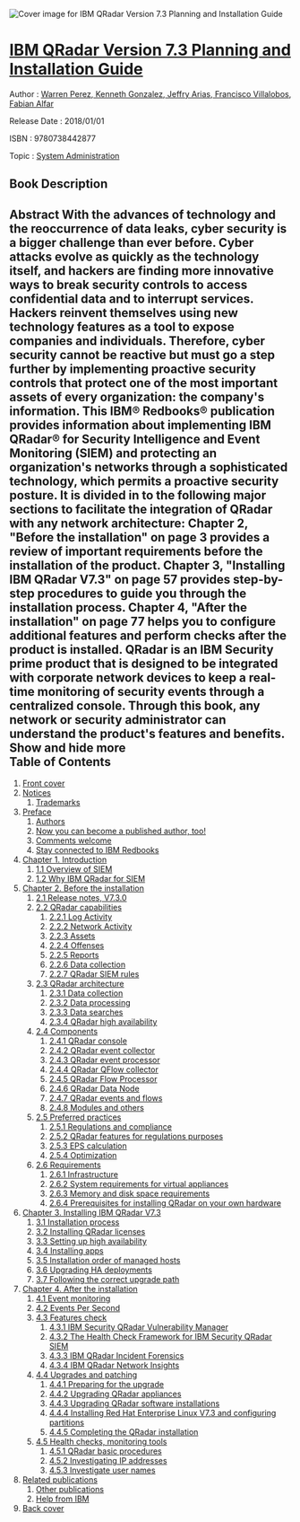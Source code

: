![Cover image for IBM QRadar Version 7.3 Planning and Installation Guide](https://imgdetail.ebookreading.net/cover/cover/system_admin/EB9780738442877.jpg)

[IBM QRadar Version 7.3 Planning and Installation Guide](https://ebookreading.net/view/book/IBM+QRadar+Version+7.3+Planning+and+Installation+Guide-EB9780738442877_1.html "IBM QRadar Version 7.3 Planning and Installation Guide")
====================================================================================================================

Author : [Warren Perez](https://ebookreading.net/search/author/Warren+Perez),[ Kenneth Gonzalez](https://ebookreading.net/search/author/+Kenneth+Gonzalez),[ Jeffry Arias](https://ebookreading.net/search/author/+Jeffry+Arias),[ Francisco Villalobos](https://ebookreading.net/search/author/+Francisco+Villalobos),[ Fabian Alfar](https://ebookreading.net/search/author/+Fabian+Alfar)

Release Date : 2018/01/01

ISBN : 9780738442877

Topic : [System Administration](https://ebookreading.net/search/category/system-administration)

Book Description
-----------------

 Abstract
With the advances of technology and the reoccurrence of data leaks, cyber security is a bigger challenge than ever before. Cyber attacks evolve as quickly as the technology itself, and hackers are finding more innovative ways to break security controls to access confidential data and to interrupt services. Hackers reinvent themselves using new technology features as a tool to expose companies and individuals. Therefore, cyber security cannot be reactive but must go a step further by implementing proactive security controls that protect one of the most important assets of every organization: the company's information.
This IBM® Redbooks® publication provides information about implementing IBM QRadar® for Security Intelligence and Event Monitoring (SIEM) and protecting an organization's networks through a sophisticated technology, which permits a proactive security posture. It is divided in to the following major sections to facilitate the integration of QRadar with any network architecture: Chapter 2, "Before the installation" on page 3 provides a review of important requirements before the installation of the product.
Chapter 3, "Installing IBM QRadar V7.3" on page 57 provides step-by-step procedures to guide you through the installation process.
Chapter 4, "After the installation" on page 77 helps you to configure additional features and perform checks after the product is installed.
QRadar is an IBM Security prime product that is designed to be integrated with corporate network devices to keep a real-time monitoring of security events through a centralized console. Through this book, any network or security administrator can understand the product's features and benefits.
        Show and hide more                
Table of Contents
-----------------

1. [Front cover](https://ebookreading.net/view/book/IBM+QRadar+Version+7.3+Planning+and+Installation+Guide-EB9780738442877_1.html#ww457511)
1. [Notices](https://ebookreading.net/view/book/IBM+QRadar+Version+7.3+Planning+and+Installation+Guide-EB9780738442877_3.html#ww460066)
    1. [Trademarks](https://ebookreading.net/view/book/IBM+QRadar+Version+7.3+Planning+and+Installation+Guide-EB9780738442877_3.html#ww459879)
1. [Preface](https://ebookreading.net/view/book/IBM+QRadar+Version+7.3+Planning+and+Installation+Guide-EB9780738442877_4.html#ww769426)
    1. [Authors](https://ebookreading.net/view/book/IBM+QRadar+Version+7.3+Planning+and+Installation+Guide-EB9780738442877_4.html#ww776025)
    1. [Now you can become a published author, too!](https://ebookreading.net/view/book/IBM+QRadar+Version+7.3+Planning+and+Installation+Guide-EB9780738442877_4.html#ww782335)
    1. [Comments welcome](https://ebookreading.net/view/book/IBM+QRadar+Version+7.3+Planning+and+Installation+Guide-EB9780738442877_4.html#ww775129)
    1. [Stay connected to IBM Redbooks](https://ebookreading.net/view/book/IBM+QRadar+Version+7.3+Planning+and+Installation+Guide-EB9780738442877_4.html#ww782351)
1. [Chapter 1. Introduction](https://ebookreading.net/view/book/IBM+QRadar+Version+7.3+Planning+and+Installation+Guide-EB9780738442877_5.html#ww458935)
    1. [1.1 Overview of SIEM](https://ebookreading.net/view/book/IBM+QRadar+Version+7.3+Planning+and+Installation+Guide-EB9780738442877_5.html#ww460912)
    1. [1.2 Why IBM QRadar for SIEM](https://ebookreading.net/view/book/IBM+QRadar+Version+7.3+Planning+and+Installation+Guide-EB9780738442877_5.html#ww461394)
1. [Chapter 2. Before the installation](https://ebookreading.net/view/book/IBM+QRadar+Version+7.3+Planning+and+Installation+Guide-EB9780738442877_6.html#ww458935)
    1. [2.1 Release notes, V7.3.0](https://ebookreading.net/view/book/IBM+QRadar+Version+7.3+Planning+and+Installation+Guide-EB9780738442877_6.html#ww460797)
    1. [2.2 QRadar capabilities](https://ebookreading.net/view/book/IBM+QRadar+Version+7.3+Planning+and+Installation+Guide-EB9780738442877_6.html#ww460814)
        1. [2.2.1 Log Activity](https://ebookreading.net/view/book/IBM+QRadar+Version+7.3+Planning+and+Installation+Guide-EB9780738442877_6.html#ww460816)
        1. [2.2.2 Network Activity](https://ebookreading.net/view/book/IBM+QRadar+Version+7.3+Planning+and+Installation+Guide-EB9780738442877_6.html#ww460818)
        1. [2.2.3 Assets](https://ebookreading.net/view/book/IBM+QRadar+Version+7.3+Planning+and+Installation+Guide-EB9780738442877_6.html#ww460820)
        1. [2.2.4 Offenses](https://ebookreading.net/view/book/IBM+QRadar+Version+7.3+Planning+and+Installation+Guide-EB9780738442877_6.html#ww460822)
        1. [2.2.5 Reports](https://ebookreading.net/view/book/IBM+QRadar+Version+7.3+Planning+and+Installation+Guide-EB9780738442877_6.html#ww460824)
        1. [2.2.6 Data collection](https://ebookreading.net/view/book/IBM+QRadar+Version+7.3+Planning+and+Installation+Guide-EB9780738442877_6.html#ww460826)
        1. [2.2.7 QRadar SIEM rules](https://ebookreading.net/view/book/IBM+QRadar+Version+7.3+Planning+and+Installation+Guide-EB9780738442877_6.html#ww460829)
    1. [2.3 QRadar architecture](https://ebookreading.net/view/book/IBM+QRadar+Version+7.3+Planning+and+Installation+Guide-EB9780738442877_6.html#ww460936)
        1. [2.3.1 Data collection](https://ebookreading.net/view/book/IBM+QRadar+Version+7.3+Planning+and+Installation+Guide-EB9780738442877_6.html#ww461070)
        1. [2.3.2 Data processing](https://ebookreading.net/view/book/IBM+QRadar+Version+7.3+Planning+and+Installation+Guide-EB9780738442877_6.html#ww461207)
        1. [2.3.3 Data searches](https://ebookreading.net/view/book/IBM+QRadar+Version+7.3+Planning+and+Installation+Guide-EB9780738442877_6.html#ww461211)
        1. [2.3.4 QRadar high availability](https://ebookreading.net/view/book/IBM+QRadar+Version+7.3+Planning+and+Installation+Guide-EB9780738442877_6.html#ww461214)
    1. [2.4 Components](https://ebookreading.net/view/book/IBM+QRadar+Version+7.3+Planning+and+Installation+Guide-EB9780738442877_6.html#ww461387)
        1. [2.4.1 QRadar console](https://ebookreading.net/view/book/IBM+QRadar+Version+7.3+Planning+and+Installation+Guide-EB9780738442877_6.html#ww461656)
        1. [2.4.2 QRadar event collector](https://ebookreading.net/view/book/IBM+QRadar+Version+7.3+Planning+and+Installation+Guide-EB9780738442877_6.html#ww461658)
        1. [2.4.3 QRadar event processor](https://ebookreading.net/view/book/IBM+QRadar+Version+7.3+Planning+and+Installation+Guide-EB9780738442877_6.html#ww461665)
        1. [2.4.4 QRadar QFlow collector](https://ebookreading.net/view/book/IBM+QRadar+Version+7.3+Planning+and+Installation+Guide-EB9780738442877_6.html#ww461672)
        1. [2.4.5 QRadar Flow Processor](https://ebookreading.net/view/book/IBM+QRadar+Version+7.3+Planning+and+Installation+Guide-EB9780738442877_6.html#ww462037)
        1. [2.4.6 QRadar Data Node](https://ebookreading.net/view/book/IBM+QRadar+Version+7.3+Planning+and+Installation+Guide-EB9780738442877_6.html#ww461680)
        1. [2.4.7 QRadar events and flows](https://ebookreading.net/view/book/IBM+QRadar+Version+7.3+Planning+and+Installation+Guide-EB9780738442877_6.html#ww461682)
        1. [2.4.8 Modules and others](https://ebookreading.net/view/book/IBM+QRadar+Version+7.3+Planning+and+Installation+Guide-EB9780738442877_6.html#ww462901)
    1. [2.5 Preferred practices](https://ebookreading.net/view/book/IBM+QRadar+Version+7.3+Planning+and+Installation+Guide-EB9780738442877_6.html#ww464355)
        1. [2.5.1 Regulations and compliance](https://ebookreading.net/view/book/IBM+QRadar+Version+7.3+Planning+and+Installation+Guide-EB9780738442877_6.html#ww464356)
        1. [2.5.2 QRadar features for regulations purposes](https://ebookreading.net/view/book/IBM+QRadar+Version+7.3+Planning+and+Installation+Guide-EB9780738442877_6.html#ww464515)
        1. [2.5.3 EPS calculation](https://ebookreading.net/view/book/IBM+QRadar+Version+7.3+Planning+and+Installation+Guide-EB9780738442877_6.html#ww469305)
        1. [2.5.4 Optimization](https://ebookreading.net/view/book/IBM+QRadar+Version+7.3+Planning+and+Installation+Guide-EB9780738442877_6.html#ww469398)
    1. [2.6 Requirements](https://ebookreading.net/view/book/IBM+QRadar+Version+7.3+Planning+and+Installation+Guide-EB9780738442877_6.html#ww475346)
        1. [2.6.1 Infrastructure](https://ebookreading.net/view/book/IBM+QRadar+Version+7.3+Planning+and+Installation+Guide-EB9780738442877_6.html#ww475351)
        1. [2.6.2 System requirements for virtual appliances](https://ebookreading.net/view/book/IBM+QRadar+Version+7.3+Planning+and+Installation+Guide-EB9780738442877_6.html#ww480788)
        1. [2.6.3 Memory and disk space requirements](https://ebookreading.net/view/book/IBM+QRadar+Version+7.3+Planning+and+Installation+Guide-EB9780738442877_6.html#ww482112)
        1. [2.6.4 Prerequisites for installing QRadar on your own hardware](https://ebookreading.net/view/book/IBM+QRadar+Version+7.3+Planning+and+Installation+Guide-EB9780738442877_6.html#ww485132)
1. [Chapter 3. Installing IBM QRadar V7.3](https://ebookreading.net/view/book/IBM+QRadar+Version+7.3+Planning+and+Installation+Guide-EB9780738442877_7.html#ww458935)
    1. [3.1 Installation process](https://ebookreading.net/view/book/IBM+QRadar+Version+7.3+Planning+and+Installation+Guide-EB9780738442877_7.html#ww460935)
    1. [3.2 Installing QRadar licenses](https://ebookreading.net/view/book/IBM+QRadar+Version+7.3+Planning+and+Installation+Guide-EB9780738442877_7.html#ww462432)
    1. [3.3 Setting up high availability](https://ebookreading.net/view/book/IBM+QRadar+Version+7.3+Planning+and+Installation+Guide-EB9780738442877_7.html#ww463439)
    1. [3.4 Installing apps](https://ebookreading.net/view/book/IBM+QRadar+Version+7.3+Planning+and+Installation+Guide-EB9780738442877_7.html#ww464290)
    1. [3.5 Installation order of managed hosts](https://ebookreading.net/view/book/IBM+QRadar+Version+7.3+Planning+and+Installation+Guide-EB9780738442877_7.html#ww465283)
    1. [3.6 Upgrading HA deployments](https://ebookreading.net/view/book/IBM+QRadar+Version+7.3+Planning+and+Installation+Guide-EB9780738442877_7.html#ww465293)
    1. [3.7 Following the correct upgrade path](https://ebookreading.net/view/book/IBM+QRadar+Version+7.3+Planning+and+Installation+Guide-EB9780738442877_7.html#ww465295)
1. [Chapter 4. After the installation](https://ebookreading.net/view/book/IBM+QRadar+Version+7.3+Planning+and+Installation+Guide-EB9780738442877_8.html#ww458935)
    1. [4.1 Event monitoring](https://ebookreading.net/view/book/IBM+QRadar+Version+7.3+Planning+and+Installation+Guide-EB9780738442877_8.html#ww460894)
    1. [4.2 Events Per Second](https://ebookreading.net/view/book/IBM+QRadar+Version+7.3+Planning+and+Installation+Guide-EB9780738442877_8.html#ww461545)
    1. [4.3 Features check](https://ebookreading.net/view/book/IBM+QRadar+Version+7.3+Planning+and+Installation+Guide-EB9780738442877_8.html#ww461749)
        1. [4.3.1 IBM Security QRadar Vulnerability Manager](https://ebookreading.net/view/book/IBM+QRadar+Version+7.3+Planning+and+Installation+Guide-EB9780738442877_8.html#ww461751)
        1. [4.3.2 The Health Check Framework for IBM Security QRadar SIEM](https://ebookreading.net/view/book/IBM+QRadar+Version+7.3+Planning+and+Installation+Guide-EB9780738442877_8.html#ww461890)
        1. [4.3.3 IBM QRadar Incident Forensics](https://ebookreading.net/view/book/IBM+QRadar+Version+7.3+Planning+and+Installation+Guide-EB9780738442877_8.html#ww462060)
        1. [4.3.4 IBM QRadar Network Insights](https://ebookreading.net/view/book/IBM+QRadar+Version+7.3+Planning+and+Installation+Guide-EB9780738442877_8.html#ww462180)
    1. [4.4 Upgrades and patching](https://ebookreading.net/view/book/IBM+QRadar+Version+7.3+Planning+and+Installation+Guide-EB9780738442877_8.html#ww462391)
        1. [4.4.1 Preparing for the upgrade](https://ebookreading.net/view/book/IBM+QRadar+Version+7.3+Planning+and+Installation+Guide-EB9780738442877_8.html#ww462393)
        1. [4.4.2 Upgrading QRadar appliances](https://ebookreading.net/view/book/IBM+QRadar+Version+7.3+Planning+and+Installation+Guide-EB9780738442877_8.html#ww463007)
        1. [4.4.3 Upgrading QRadar software installations](https://ebookreading.net/view/book/IBM+QRadar+Version+7.3+Planning+and+Installation+Guide-EB9780738442877_8.html#ww463071)
        1. [4.4.4 Installing Red Hat Enterprise Linux V7.3 and configuring partitions](https://ebookreading.net/view/book/IBM+QRadar+Version+7.3+Planning+and+Installation+Guide-EB9780738442877_8.html#ww464134)
        1. [4.4.5 Completing the QRadar installation](https://ebookreading.net/view/book/IBM+QRadar+Version+7.3+Planning+and+Installation+Guide-EB9780738442877_8.html#ww463173)
    1. [4.5 Health checks, monitoring tools](https://ebookreading.net/view/book/IBM+QRadar+Version+7.3+Planning+and+Installation+Guide-EB9780738442877_8.html#ww463205)
        1. [4.5.1 QRadar basic procedures](https://ebookreading.net/view/book/IBM+QRadar+Version+7.3+Planning+and+Installation+Guide-EB9780738442877_8.html#ww463207)
        1. [4.5.2 Investigating IP addresses](https://ebookreading.net/view/book/IBM+QRadar+Version+7.3+Planning+and+Installation+Guide-EB9780738442877_8.html#ww463221)
        1. [4.5.3 Investigate user names](https://ebookreading.net/view/book/IBM+QRadar+Version+7.3+Planning+and+Installation+Guide-EB9780738442877_8.html#ww465071)
1. [Related publications](https://ebookreading.net/view/book/IBM+QRadar+Version+7.3+Planning+and+Installation+Guide-EB9780738442877_9.html#ww454348)
    1. [Other publications](https://ebookreading.net/view/book/IBM+QRadar+Version+7.3+Planning+and+Installation+Guide-EB9780738442877_9.html#ww455983)
    1. [Help from IBM](https://ebookreading.net/view/book/IBM+QRadar+Version+7.3+Planning+and+Installation+Guide-EB9780738442877_9.html#ww456261)
1. [Back cover](https://ebookreading.net/view/book/IBM+QRadar+Version+7.3+Planning+and+Installation+Guide-EB9780738442877_11.html#ww465861)
